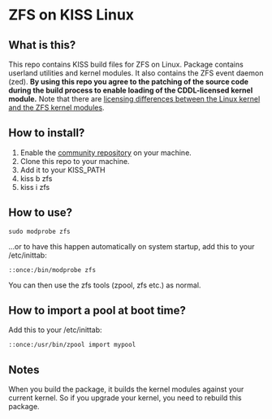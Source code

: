 # ZFS on KISS Linux

## What is this?
This repo contains KISS build files for ZFS on Linux.  Package contains userland utilities and kernel modules.  It also contains the ZFS event daemon (zed).
**By using this repo you agree to the patching of the source code during the build process to enable loading of the CDDL-licensed kernel module.**
  Note that there are [licensing differences between the Linux kernel and the ZFS kernel modules](https://www.softwarefreedom.org/resources/2016/linux-kernel-cddl.html).
  
## How to install?
1. Enable the [community repository](https://k1ss.org/install#11.0) on your machine.
2. Clone this repo to your machine.
3. Add it to your KISS_PATH
4. kiss b zfs
5. kiss i zfs

## How to use?
`sudo modprobe zfs`
  
...or to have this happen automatically on system startup, add this to your /etc/inittab:

`::once:/bin/modprobe zfs`

You can then use the zfs tools (zpool, zfs etc.) as normal.

## How to import a pool at boot time?
Add this to your /etc/inittab:

`::once:/usr/bin/zpool import mypool`

## Notes
When you build the package, it builds the kernel modules against your current kernel.  So if you upgrade your kernel, you need to rebuild this package.
